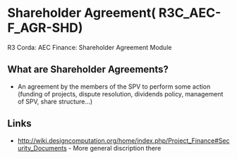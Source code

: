 # Shareholder Agreement( R3C_AEC-F_AGR-SHD)
R3 Corda: AEC Finance: Shareholder Agreement Module

## What are Shareholder Agreements?
* An agreement by the members of the SPV to perform some action (funding of projects, dispute resolution, dividends policy, management of SPV, share structure...)

## Links
* http://wiki.designcomputation.org/home/index.php/Project_Finance#Security_Documents - More general discription there
